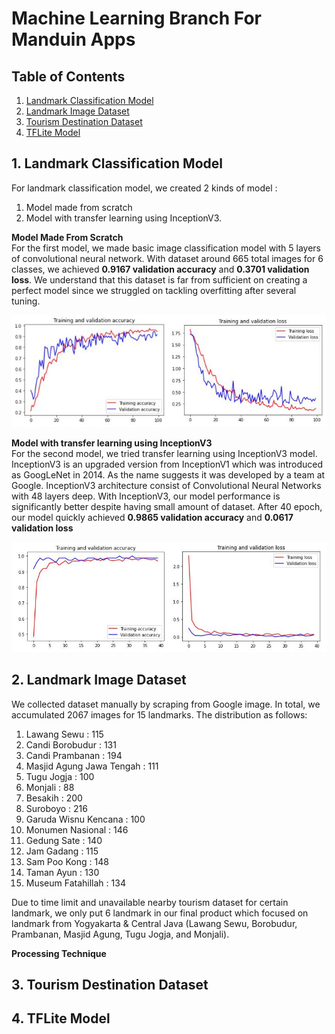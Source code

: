 # Machine Learning Branch For Manduin Apps

## Table of Contents

1. [Landmark Classification Model](https://github.com/LouisBay/manduin-apps/tree/machine-learning/Landmark_Recognition_Notebook)
2. [Landmark Image Dataset](https://github.com/mrsambaga/Bangkit-Capstone-Dataset)
3. [Tourism Destination Dataset](https://www.kaggle.com/datasets/aprabowo/indonesia-tourism-destination)
4. [TFLite Model](https://drive.google.com/drive/folders/1jzKucwzypVAmtW5rCzH4nj8Bdu1IsWSZ?usp=sharing)

## 1. Landmark Classification Model

For landmark classification model, we created 2 kinds of model :
1. Model made from scratch
2. Model with transfer learning using InceptionV3.

**Model Made From Scratch**<br />
For the first model, we made basic image classification model with 5 layers of convolutional neural network. With dataset around 665 total images for 6 classes, we achieved **0.9167 validation accuracy** and **0.3701 validation loss**. We understand that this dataset is far from sufficient on creating a perfect model since we struggled on tackling overfitting after several tuning.<br />

![image](Contents/Model1_Val_Acc.jpg)

**Model with transfer learning using InceptionV3**<br />
For the second model, we tried transfer learning using InceptionV3 model. InceptionV3 is an upgraded version from InceptionV1 which was introduced as GoogLeNet in 2014. As the name suggests it was developed by a team at Google. InceptionV3 architecture consist of Convolutional Neural Networks with 48 layers deep. With InceptionV3, our model performance is significantly better despite having small amount of dataset. After 40 epoch, our model quickly achieved **0.9865 validation accuracy** and **0.0617 validation loss**

![image](Contents/Model2_Val_Acc.jpg)


## 2. Landmark Image Dataset

We collected dataset manually by scraping from Google image. In total, we accumulated 2067 images for 15 landmarks. The distribution as follows:

1. Lawang Sewu : 115
2. Candi Borobudur : 131
3. Candi Prambanan : 194
4. Masjid Agung Jawa Tengah : 111
5. Tugu Jogja : 100
6. Monjali : 88
7. Besakih : 200
8. Suroboyo : 216
9. Garuda Wisnu Kencana : 100
10. Monumen Nasional : 146
11. Gedung Sate : 140
12. Jam Gadang : 115
13. Sam Poo Kong : 148
14. Taman Ayun : 130
15. Museum Fatahillah : 134

Due to time limit and unavailable nearby tourism dataset for certain landmark, we only put 6 landmark in our final product which focused on landmark from Yogyakarta & Central Java (Lawang Sewu, Borobudur, Prambanan, Masjid Agung, Tugu Jogja, and Monjali).

**Processing Technique**<br />



## 3. Tourism Destination Dataset

## 4. TFLite Model


